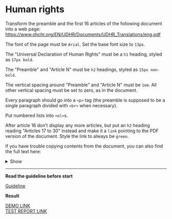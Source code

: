 # Human rights

Transform the preamble and the first 16 articles of the following document into 
a web page: https://www.ohchr.org/EN/UDHR/Documents/UDHR_Translations/eng.pdf

The font of the page must be `Arial`. Set the base font size to `13px`.

The "Universal Declaration of Human Rights" must be a `h1` heading, styled as 
`17px bold`.

The "Preamble" and "Article N" must be `h2` headings, styled as `15px non-bold`.

The vertical spacing around "Preamble" and "Article N" must be `1em`. All other 
vertical spacing must be set to zero, as in the document.

Every paragraph should go into a `<p>` tag (the preamble is supposed to be a 
single paragraph divided with `<br>` when necessary).

Put numbered lists into `<ol>`s.

After article 16 don’t display any more articles, but put an `h2` heading reading 
"Articles 17 to 30" instead and make it a `link` pointing to the PDF version of 
the document. Style the link to always be `green`.

If you have trouble copying contents from the document, you can also find the full text here:
<details>
    <summary>Show</summary>

    Universal Declaration of Human Rights
    Preamble
    Whereas recognition of the inherent dignity and of the equal and inalienable
    rights of all members of the human family is the foundation of freedom, justice
    and peace in the world,
    Whereas disregard and contempt for human rights have resulted in barbarous
    acts which have outraged the conscience of mankind, and the advent of a world
    in which human beings shall enjoy freedom of speech and belief and freedom
    from fear and want has been proclaimed as the highest aspiration of the common
    people,
    Whereas it is essential, if man is not to be compelled to have recourse, as a last
    resort, to rebellion against tyranny and oppression, that human rights should be
    protected by the rule of law,
    Whereas it is essential to promote the development of friendly relations between
    nations,
    Whereas the peoples of the United Nations have in the Charter reaffirmed their
    faith in fundamental human rights, in the dignity and worth of the human person
    and in the equal rights of men and women and have determined to promote
    social progress and better standards of life in larger freedom,
    Whereas Member States have pledged themselves to achieve, in cooperation
    with the United Nations, the promotion of universal respect for and observance of
    human rights and fundamental freedoms,
    Whereas a common understanding of these rights and freedoms is of the
    greatest importance for the full realization of this pledge,
    Now, therefore,
    The General Assembly,
    Proclaims this Universal Declaration of Human Rights as a common standard of
    achievement for all peoples and all nations, to the end that every individual and
    every organ of society, keeping this Declaration constantly in mind, shall strive by 
    teaching and education to promote respect for these rights and freedoms and by
    progressive measures, national and international, to secure their universal and
    effective recognition and observance, both among the peoples of Member States
    themselves and among the peoples of territories under their jurisdiction.
    Article I
    All human beings are born free and equal in dignity and rights. They are
    endowed with reason and conscience and should act towards one another in a
    spirit of brotherhood.
    Article 2
    Everyone is entitled to all the rights and freedoms set forth in this Declaration,
    without distinction of any kind, such as race, colour, sex, language, religion,
    political or other opinion, national or social origin, property, birth or other status.
    Furthermore, no distinction shall be made on the basis of the political,
    jurisdictional or international status of the country or territory to which a person
    belongs, whether it be independent, trust, non-self-governing or under any other
    limitation of sovereignty.
    Article 3
    Everyone has the right to life, liberty and security of person.
    Article 4
    No one shall be held in slavery or servitude; slavery and the slave trade shall be
    prohibited in all their forms.
    Article 5
    No one shall be subjected to torture or to cruel, inhuman or degrading treatment
    or punishment. 
    Article 6
    Everyone has the right to recognition everywhere as a person before the law.
    Article 7
    All are equal before the law and are entitled without any discrimination to equal
    protection of the law. All are entitled to equal protection against any
    discrimination in violation of this Declaration and against any incitement to such
    discrimination.
    Article 8
    Everyone has the right to an effective remedy by the competent national tribunals
    for acts violating the fundamental rights granted him by the constitution or by law.
    Article 9
    No one shall be subjected to arbitrary arrest, detention or exile.
    Article 10
    Everyone is entitled in full equality to a fair and public hearing by an independent
    and impartial tribunal, in the determination of his rights and obligations and of any
    criminal charge against him.
    Article 11
    1. Everyone charged with a penal offence has the right to be presumed
    innocent until proved guilty according to law in a public trial at which he
    has had all the guarantees necessary for his defence.
    2. No one shall be held guilty of any penal offence on account of any act or
    omission which did not constitute a penal offence, under national or
    international law, at the time when it was committed. Nor shall a heavier 
    penalty be imposed than the one that was applicable at the time the penal
    offence was committed.
    Article 12
    No one shall be subjected to arbitrary interference with his privacy, family, home
    or correspondence, nor to attacks upon his honour and reputation. Everyone has
    the right to the protection of the law against such interference or attacks.
    Article 13
    1. Everyone has the right to freedom of movement and residence within the
    borders of each State.
    2. Everyone has the right to leave any country, including his own, and to
    return to his country.
    Article 14
    1. Everyone has the right to seek and to enjoy in other countries asylum from
    persecution.
    2. This right may not be invoked in the case of prosecutions genuinely
    arising from non-political crimes or from acts contrary to the purposes and
    principles of the United Nations.
    Article 15
    1. Everyone has the right to a nationality.
    2. No one shall be arbitrarily deprived of his nationality nor denied the right to
    change his nationality.
    Article 16 
    1. Men and women of full age, without any limitation due to race, nationality
    or religion, have the right to marry and to found a family. They are entitled
    to equal rights as to marriage, during marriage and at its dissolution.
    2. Marriage shall be entered into only with the free and full consent of the
    intending spouses.
    3. The family is the natural and fundamental group unit of society and is
    entitled to protection by society and the State.
    Article 17
    1. Everyone has the right to own property alone as well as in association with
    others.
    2. No one shall be arbitrarily deprived of his property.
    Article 18
    Everyone has the right to freedom of thought, conscience and religion; this right
    includes freedom to change his religion or belief, and freedom, either alone or in
    community with others and in public or private, to manifest his religion or belief in
    teaching, practice, worship and observance.
    Article 19
    Everyone has the right to freedom of opinion and expression; this right includes
    freedom to hold opinions without interference and to seek, receive and impart
    information and ideas through any media and regardless of frontiers.
    Article 20
    1. Everyone has the right to freedom of peaceful assembly and association.
    2. No one may be compelled to belong to an association.
    Article 21 
    1. Everyone has the right to take part in the government of his country,
    directly or through freely chosen representatives.
    2. Everyone has the right to equal access to public service in his country.
    3. The will of the people shall be the basis of the authority of government;
    this will shall be expressed in periodic and genuine elections which shall
    be by universal and equal suffrage and shall be held by secret vote or by
    equivalent free voting procedures.
    Article 22
    Everyone, as a member of society, has the right to social security and is entitled
    to realization, through national effort and international co-operation and in
    accordance with the organization and resources of each State, of the economic,
    social and cultural rights indispensable for his dignity and the free development
    of his personality.
    Article 23
    1. Everyone has the right to work, to free choice of employment, to just and
    favourable conditions of work and to protection against unemployment.
    2. Everyone, without any discrimination, has the right to equal pay for equal
    work.
    3. Everyone who works has the right to just and favourable remuneration
    ensuring for himself and his family an existence worthy of human dignity,
    and supplemented, if necessary, by other means of social protection.
    4. Everyone has the right to form and to join trade unions for the protection of
    his interests.
    Article 24
    Everyone has the right to rest and leisure, including reasonable limitation of
    working hours and periodic holidays with pay. 
    Article 25
    1. Everyone has the right to a standard of living adequate for the health and
    well-being of himself and of his family, including food, clothing, housing
    and medical care and necessary social services, and the right to security
    in the event of unemployment, sickness, disability, widowhood, old age or
    other lack of livelihood in circumstances beyond his control.
    2. Motherhood and childhood are entitled to special care and assistance. All
    children, whether born in or out of wedlock, shall enjoy the same social
    protection.
    Article 26
    1. Everyone has the right to education. Education shall be free, at least in the
    elementary and fundamental stages. Elementary education shall be
    compulsory. Technical and professional education shall be made
    generally available and higher education shall be equally accessible to all
    on the basis of merit.
    2. Education shall be directed to the full development of the human
    personality and to the strengthening of respect for human rights and
    fundamental freedoms. It shall promote understanding, tolerance and
    friendship among all nations, racial or religious groups, and shall further
    the activities of the United Nations for the maintenance of peace.
    3. Parents have a prior right to choose the kind of education that shall be
    given to their children.
    Article 27
    1. Everyone has the right freely to participate in the cultural life of the
    community, to enjoy the arts and to share in scientific advancement and
    its benefits. 
    2. Everyone has the right to the protection of the moral and material interests
    resulting from any scientific, literary or artistic production of which he is the
    author.
    Article 28
    Everyone is entitled to a social and international order in which the rights and
    freedoms set forth in this Declaration can be fully realized.
    Article 29
    1. Everyone has duties to the community in which alone the free and full
    development of his personality is possible.
    2. In the exercise of his rights and freedoms, everyone shall be subject only
    to such limitations as are determined by law solely for the purpose of
    securing due recognition and respect for the rights and freedoms of others
    and of meeting the just requirements of morality, public order and the
    general welfare in a democratic society.
    3. These rights and freedoms may in no case be exercised contrary to the
    purposes and principles of the United Nations.
    Article 30
    Nothing in this Declaration may be interpreted as implying for any State, group or
    person any right to engage in any activity or to perform any act aimed at the
    destruction of any of the rights and freedoms set forth herein.
</details>

---
**Read the guideline before start**

[Guideline](https://mate-academy.github.io/layout_task-guideline/)

**Result**

[DEMO LINK](https://denyszabudskyi.github.io/layout_human-rights/) <br>
[TEST REPORT LINK](https://denyszabudskyi.github.io/layout_human-rights/report/html_report/)
